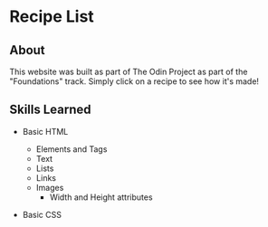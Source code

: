 # Recipe List

## About
This website was built as part of The Odin Project as part of the "Foundations" track. Simply click on a recipe to see how it's made!

## Skills Learned
- Basic HTML
  - Elements and Tags
  - Text
  - Lists
  - Links
  - Images
    - Width and Height attributes

- Basic CSS